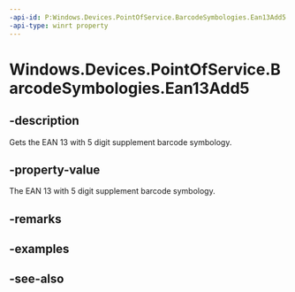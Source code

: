 ```yaml
---
-api-id: P:Windows.Devices.PointOfService.BarcodeSymbologies.Ean13Add5
-api-type: winrt property
---
```


<!-- Property syntax
public uint Ean13Add5 { get; }
-->

# Windows.Devices.PointOfService.BarcodeSymbologies.Ean13Add5

## -description
Gets the EAN 13 with 5 digit supplement barcode symbology.

## -property-value
The EAN 13 with 5 digit supplement barcode symbology.

## -remarks

## -examples

## -see-also
